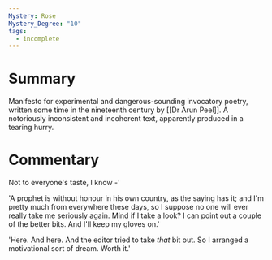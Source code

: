 ```yaml
---
Mystery: Rose
Mystery_Degree: "10"
tags:
  - incomplete
---
```

# Summary
Manifesto for experimental and dangerous-sounding invocatory poetry, written some time in the nineteenth century by [[Dr Arun Peel]]. A notoriously inconsistent and incoherent text, apparently produced in a tearing hurry.
# Commentary
Not to everyone's taste, I know -'

'A prophet is without honour in his own country, as the saying has it; and I'm pretty much from everywhere these days, so I suppose no one will ever really take me seriously again. Mind if I take a look? I can point out a couple of the better bits. And I'll keep my gloves on.'

'Here. And here. And the editor tried to take <i>that</i> bit out. So I arranged a motivational sort of dream. Worth it.'
